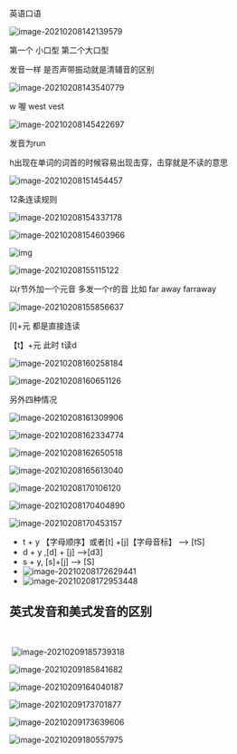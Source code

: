 英语口语

![image-20210208142139579](D:%5Cnotes%5Cimgs%5Cimage-20210208142139579.png)

第一个 小口型 第二个大口型

发音一样 是否声带振动就是清辅音的区别

![image-20210208143540779](D:%5Cnotes%5Cimgs%5Cimage-20210208143540779.png)

w 喔 west vest 

![image-20210208145422697](D:%5Cnotes%5Cimgs%5Cimage-20210208145422697.png)

发音为run



h出现在单词的词首的时候容易出现击穿，击穿就是不读的意思

![image-20210208151454457](D:%5Cnotes%5Cimgs%5Cimage-20210208151454457.png)

12条连读规则

![image-20210208154337178](D:%5Cnotes%5Cimgs%5Cimage-20210208154337178.png)

![image-20210208154603966](D:%5Cnotes%5Cimgs%5Cimage-20210208154603966.png)

![img](D:%5Cnotes%5Cimgs%5Cu=148953919,1770651714&fm=26&gp=0.jpg)

![image-20210208155115122](D:%5Cnotes%5Cimgs%5Cimage-20210208155115122.png)

以r节外加一个元音 多发一个r的音 比如 far away farraway

![image-20210208155856637](D:%5Cnotes%5Cimgs%5Cimage-20210208155856637.png)

[l]+元 都是直接连读

【t】+元 此时 t读d

![image-20210208160258184](D:%5Cnotes%5Cimgs%5Cimage-20210208160258184.png)

![image-20210208160651126](D:%5Cnotes%5Cimgs%5Cimage-20210208160651126.png)

另外四种情况

![image-20210208161309906](D:%5Cnotes%5Cimgs%5Cimage-20210208161309906.png)

![image-20210208162334774](D:%5Cnotes%5Cimgs%5Cimage-20210208162334774.png) 

![image-20210208162650518](D:%5Cnotes%5Cimgs%5Cimage-20210208162650518.png)



![image-20210208165613040](D:%5Cnotes%5Cimgs%5Cimage-20210208165613040.png)



![image-20210208170106120](D:%5Cnotes%5Cimgs%5Cimage-20210208170106120.png)

![image-20210208170404890](D:%5Cnotes%5Cimgs%5Cimage-20210208170404890.png)

![image-20210208170453157](D:%5Cnotes%5Cimgs%5Cimage-20210208170453157.png)

- t + y 【字母顺序】或者[t] +[j]【字母音标】 --> [tS]
- d + y  ,[d] + [j] -->[d3]
- s + y, [s]+[j]  --> [S]
- ![image-20210208172629441](D:%5Cnotes%5Cimgs%5Cimage-20210208172629441.png)
- ![image-20210208172953448](D:%5Cnotes%5Cimgs%5Cimage-20210208172953448.png)

## 英式发音和美式发音的区别

​	 

​		![image-20210209185739318](D:%5Cnotes%5Cimgs%5Cimage-20210209185739318.png)

![image-20210209185841682](D:%5Cnotes%5Cimgs%5Cimage-20210209185841682.png)

![image-20210209164040187](D:%5Cnotes%5Cimgs%5Cimage-20210209164040187.png)



![image-20210209173701877](D:%5Cnotes%5Cimgs%5Cimage-20210209173701877.png)

![image-20210209173639606](D:%5Cnotes%5Cimgs%5Cimage-20210209173639606.png)

![image-20210209180557975](D:%5Cnotes%5Cimgs%5Cimage-20210209180557975.png)




